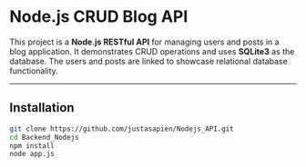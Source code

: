 # Node.js CRUD Blog API

This project is a **Node.js RESTful API** for managing users and posts in a blog application. It demonstrates CRUD operations and uses **SQLite3** as the database. The users and posts are linked to showcase relational database functionality.

---

## Installation

   ```bash
   git clone https://github.com/justasapien/Nodejs_API.git
   cd Backend_Nodejs
   npm install
   node app.js

